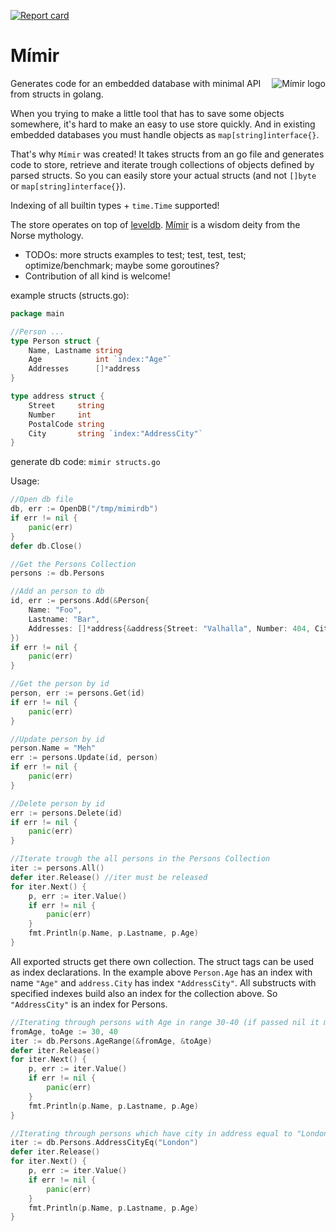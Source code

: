 [![Report card](http://goreportcard.com/badge/microo8/mimir)](http://goreportcard.com/report/microo8/mimir)

# Mímir
<img src="https://raw.githubusercontent.com/microo8/mimir/master/logo.png" alt="Mímir logo" align="right"/>

Generates code for an embedded database with minimal API from structs in golang.

When you trying to make a little tool that has to save some objects somewhere, it's hard to make an easy to use store quickly. And in existing embedded databases you must handle objects as `map[string]interface{}`.

That's why `Mímir` was created! It takes structs from an go file and generates code to store, retrieve and iterate trough collections of objects defined by parsed structs.
So you can easily store your actual structs (and not `[]byte` or `map[string]interface{}`).

Indexing of all builtin types + `time.Time` supported!

The store operates on top of [leveldb](https://github.com/syndtr/goleveldb). [Mímir](https://en.wikipedia.org/wiki/M%C3%ADmir) is a wisdom deity from the Norse mythology.

* TODOs: more structs examples to test; test, test, test; optimize/benchmark; maybe some goroutines?
* Contribution of all kind is welcome!

example structs (structs.go):

```go
package main

//Person ...
type Person struct {
	Name, Lastname string
	Age            int `index:"Age"`
	Addresses      []*address
}

type address struct {
	Street     string
	Number     int
	PostalCode string
	City       string `index:"AddressCity"`
}
```  

generate db code: `mimir structs.go`

Usage:

```go
//Open db file
db, err := OpenDB("/tmp/mimirdb")
if err != nil {
	panic(err)
}
defer db.Close()

//Get the Persons Collection
persons := db.Persons

//Add an person to db
id, err := persons.Add(&Person{
	Name: "Foo",
	Lastname: "Bar",
	Addresses: []*address{&address{Street: "Valhalla", Number: 404, City: "Asgard"}},
})
if err != nil {
    panic(err)
}

//Get the person by id
person, err := persons.Get(id)
if err != nil {
    panic(err)
}

//Update person by id
person.Name = "Meh"
err := persons.Update(id, person)
if err != nil {
    panic(err)
}

//Delete person by id
err := persons.Delete(id)
if err != nil {
    panic(err)
}

//Iterate trough the all persons in the Persons Collection
iter := persons.All()
defer iter.Release() //iter must be released
for iter.Next() {
	p, err := iter.Value()
	if err != nil {
    	panic(err)
	}
	fmt.Println(p.Name, p.Lastname, p.Age)
}
```

All exported structs get there own collection. The struct tags can be used as index declarations.
In the example above `Person.Age` has an index with name `"Age"` and `address.City` has index `"AddressCity"`.
All substructs with specified indexes build also an index for the collection above. So `"AddressCity"` is an index for Persons.

```go
//Iterating through persons with Age in range 30-40 (if passed nil it means -/+ infinity)
fromAge, toAge := 30, 40
iter := db.Persons.AgeRange(&fromAge, &toAge)
defer iter.Release()
for iter.Next() {
	p, err := iter.Value()
	if err != nil {
    	panic(err)
	}
	fmt.Println(p.Name, p.Lastname, p.Age)
}
```

```go
//Iterating through persons which have city in address equal to "London"
iter := db.Persons.AddressCityEq("London")
defer iter.Release()
for iter.Next() {
	p, err := iter.Value()
	if err != nil {
    	panic(err)
	}
	fmt.Println(p.Name, p.Lastname, p.Age)
}
```
